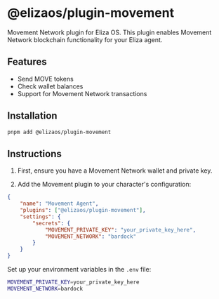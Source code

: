 # @elizaos/plugin-movement

Movement Network plugin for Eliza OS. This plugin enables Movement Network blockchain functionality for your Eliza agent.

## Features

- Send MOVE tokens
- Check wallet balances
- Support for Movement Network transactions

## Installation

```bash
pnpm add @elizaos/plugin-movement
```

## Instructions

1. First, ensure you have a Movement Network wallet and private key.

2. Add the Movement plugin to your character's configuration:

```json
{
    "name": "Movement Agent",
    "plugins": ["@elizaos/plugin-movement"],
    "settings": {
        "secrets": {
            "MOVEMENT_PRIVATE_KEY": "your_private_key_here",
            "MOVEMENT_NETWORK": "bardock"
        }
    }
}
```

Set up your environment variables in the `.env` file:

```bash
MOVEMENT_PRIVATE_KEY=your_private_key_here
MOVEMENT_NETWORK=bardock
```

